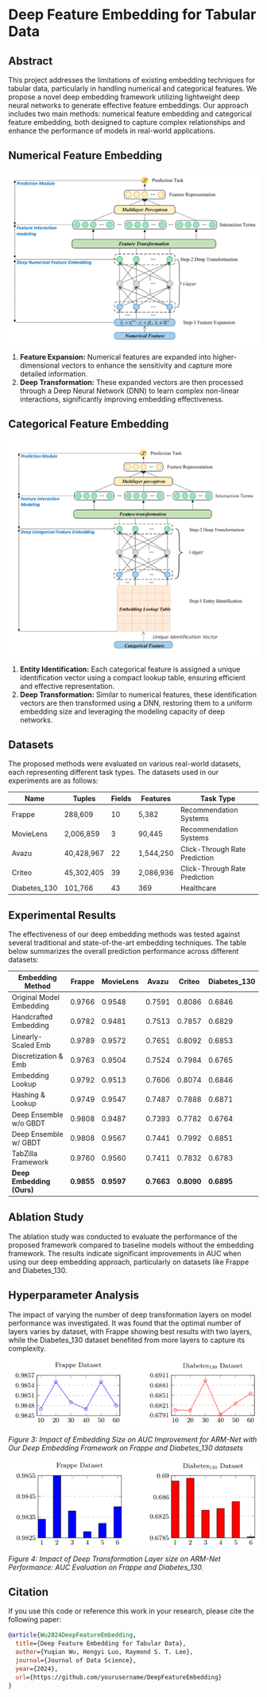 # Deep Feature Embedding for Tabular Data


## Abstract
This project addresses the limitations of existing embedding techniques for tabular data, particularly in handling numerical and categorical features. We propose a novel deep embedding framework utilizing lightweight deep neural networks to generate effective feature embeddings. Our approach includes two main methods: numerical feature embedding and categorical feature embedding, both designed to capture complex relationships and enhance the performance of models in real-world applications.

## Numerical Feature Embedding
![Impact of Embedding Size on AUC Improvement](./images/Fig01-1399-1.png)
1. **Feature Expansion:** Numerical features are expanded into higher-dimensional vectors to enhance the sensitivity and capture more detailed information.
2. **Deep Transformation:** These expanded vectors are then processed through a Deep Neural Network (DNN) to learn complex non-linear interactions, significantly improving embedding effectiveness.

## Categorical Feature Embedding
![Impact of Embedding Size on AUC Improvement](./images/Fig02-1399-1.png)
1. **Entity Identification:** Each categorical feature is assigned a unique identification vector using a compact lookup table, ensuring efficient and effective representation.
2. **Deep Transformation:** Similar to numerical features, these identification vectors are then transformed using a DNN, restoring them to a uniform embedding size and leveraging the modeling capacity of deep networks.

## Datasets
The proposed methods were evaluated on various real-world datasets, each representing different task types. The datasets used in our experiments are as follows:

| **Name**      | **Tuples** | **Fields** | **Features** | **Task Type**                     |
|---------------|------------|------------|--------------|-----------------------------------|
| Frappe        | 288,609    | 10         | 5,382        | Recommendation Systems            |
| MovieLens     | 2,006,859  | 3          | 90,445       | Recommendation Systems            |
| Avazu         | 40,428,967 | 22         | 1,544,250    | Click-Through Rate Prediction     |
| Criteo        | 45,302,405 | 39         | 2,086,936    | Click-Through Rate Prediction     |
| Diabetes\_130 | 101,766    | 43         | 369          | Healthcare                        |

## Experimental Results
The effectiveness of our deep embedding methods was tested against several traditional and state-of-the-art embedding techniques. The table below summarizes the overall prediction performance across different datasets:

| **Embedding Method**         | **Frappe** | **MovieLens** | **Avazu** | **Criteo** | **Diabetes\_130** |
|------------------------------|------------|---------------|-----------|------------|-------------------|
| Original Model Embedding     | 0.9766     | 0.9548        | 0.7591    | 0.8086     | 0.6846            |
| Handcrafted Embedding        | 0.9782     | 0.9481        | 0.7513    | 0.7857     | 0.6829            |
| Linearly-Scaled Emb          | 0.9789     | 0.9572        | 0.7651    | 0.8092     | 0.6853            |
| Discretization & Emb         | 0.9763     | 0.9504        | 0.7524    | 0.7984     | 0.6765            |
| Embedding Lookup             | 0.9792     | 0.9513        | 0.7606    | 0.8074     | 0.6846            |
| Hashing & Lookup             | 0.9749     | 0.9547        | 0.7487    | 0.7888     | 0.6871            |
| Deep Ensemble w/o GBDT       | 0.9808     | 0.9487        | 0.7393    | 0.7782     | 0.6764            |
| Deep Ensemble w/ GBDT        | 0.9808     | 0.9567        | 0.7441    | 0.7992     | 0.6851            |
| TabZilla Framework           | 0.9760     | 0.9560        | 0.7411    | 0.7832     | 0.6783            |
| **Deep Embedding (Ours)**    | **0.9855** | **0.9597**    | **0.7663**| **0.8090** | **0.6895**        |

## Ablation Study
The ablation study was conducted to evaluate the performance of the proposed framework compared to baseline models without the embedding framework. The results indicate significant improvements in AUC when using our deep embedding approach, particularly on datasets like Frappe and Diabetes\_130.

## Hyperparameter Analysis
The impact of varying the number of deep transformation layers on model performance was investigated. It was found that the optimal number of layers varies by dataset, with Frappe showing best results with two layers, while the Diabetes\_130 dataset benefited from more layers to capture its complexity.

![Impact of Embedding Size on AUC Improvement](./images/emb_size.png)

*Figure 3: Impact of Embedding Size on AUC Improvement for ARM-Net with Our Deep Embedding Framework on Frappe and Diabetes_130 datasets*

![Impact of Deep Transformation Layer Size](./images/layer_size.png)

*Figure 4: Impact of Deep Transformation Layer size on ARM-Net Performance: AUC Evaluation on Frappe and Diabetes_130.*

## Citation

If you use this code or reference this work in your research, please cite the following paper:

```bibtex
@article{Wu2024DeepFeatureEmbedding,
  title={Deep Feature Embedding for Tabular Data},
  author={Yuqian Wu, Hengyi Luo, Raymond S. T. Lee},
  journal={Journal of Data Science},
  year={2024},
  url={https://github.com/yourusername/DeepFeatureEmbedding}
}
